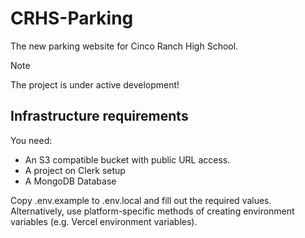 # CRHS-Parking

The new parking website for Cinco Ranch High School.

> [!NOTE]  
> The project is under active development!

## Infrastructure requirements

You need:
- An S3 compatible bucket with public URL access.
- A project on Clerk setup
- A MongoDB Database

Copy .env.example to .env.local and fill out the required values. Alternatively, use platform-specific methods of creating environment variables (e.g. Vercel environment variables).
